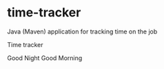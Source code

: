 # time-tracker
Java (Maven) application for tracking time on the job

Time tracker

Good Night 
Good Morning



